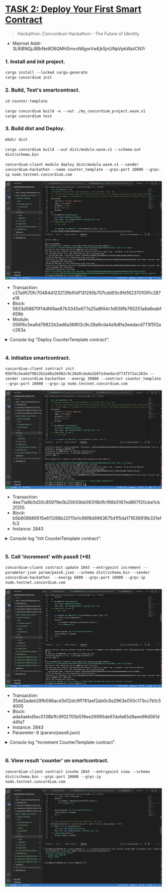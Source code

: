 # [TASK 2: Deploy Your First Smart Contract](https://gitcoin.co/issue/29742)

> Hackathon: Concordium Hackathon - The Future of Identity

* Mainnet Addr: 3LRiBNQjJ8BrNe9D8QMHSmvvN6gwVwEjk5jnUNpVpkWaiiCN7r

### 1. Install and init project.

```
cargo install --locked cargo-generate
cargo concordium init

```

### 2. Build, Test's smartcontract.

```
cd counter-template

cargo concordium build -e --out ./my_concordium_project.wasm.v1
cargo concordium test
```


### 3. Build dist and Deploy.

```
mkdir dist

cargo concordium build --out dist/module.wasm.v1 --schema-out dist/schema.bin

concordium-client module deploy dist/module.wasm.v1 --sender concordium-hackathon --name counter_template --grpc-port 10000 --grpc-ip node.testnet.concordium.com

```

![3. Build dist and Deploy.](./Screenshot%202566-02-09%20at%2012.03.55.png "3. Build dist and Deploy.")

* Transaction: c27a9570fc70484d123213fbf0df13f295b707cdd93c9fd1623701091c287e16
* Block: 5833d58870f14df49ae87b3345e677a25a8f44c1d938fb765251a8a6eabf659b
* Module: 056f6c5ea6d79822b2ad6a36902c9c28a9cda4a1b8fa3eedacd773f5f2ac263a


<details>
  <summary> Console log "Deploy CounterTemplate contract". </summary>


```
Using default energy amount of 27878 NRG.
Deploy the module 'dist/module.wasm.v1' and name it 'counter_template'.
Allowing up to 27878 NRG to be spent as transaction fee.
Confirm [yN]: y
y
Deploying module...
Enter password for credential with index 0 and signing key with index 0: 
Transaction 'c27a9570fc70484d123213fbf0df13f295b707cdd93c9fd1623701091c287e16' sent to the baker.
Waiting for the transaction to be committed and finalized.
You may skip this step by interrupting the command using Ctrl-C (pass flag '--no-wait' to do this by default).
The transaction will still get processed and may be queried using
  'concordium-client transaction status c27a9570fc70484d123213fbf0df13f295b707cdd93c9fd1623701091c287e16'.
[12:03:16] Waiting for the transaction to be committed......
Transaction is committed into block 5833d58870f14df49ae87b3345e677a25a8f44c1d938fb765251a8a6eabf659b with status "success" and cost 52.083395 CCD (27878 NRG).
[12:03:23] Waiting for the transaction to be finalized....
Transaction is finalized into block 5833d58870f14df49ae87b3345e677a25a8f44c1d938fb765251a8a6eabf659b with status "success" and cost 52.083395 CCD (27878 NRG).
[12:03:29] Transaction finalized.
Module successfully deployed with reference: '056f6c5ea6d79822b2ad6a36902c9c28a9cda4a1b8fa3eedacd773f5f2ac263a'.
Module reference 056f6c5ea6d79822b2ad6a36902c9c28a9cda4a1b8fa3eedacd773f5f2ac263a was successfully named 'counter_template'.

```
 
</details>

<br/>

### 4. Initialize smartcontract.

```
concordium-client contract init 056f6c5ea6d79822b2ad6a36902c9c28a9cda4a1b8fa3eedacd773f5f2ac263a --sender concordium-hackathon --energy 30000 --contract counter_template --grpc-port 10000 --grpc-ip node.testnet.concordium.com
```

![4. Initialize smartcontract.](./Screenshot%202566-02-09%20at%2017.40.35.png "4. Initialize smartcontract.")

* Transaction: 4ee71a6b0d30c85979e0b20930bb09319b1fcf66b5167ed867f20cbe1cb2f255
* Block: b5b808689515e611288b22f70e1c66f8d9963675d1f5da171636918b331effc3
* Instance: 2843

<details>
  <summary> Console log "Init CounterTemplate contract". </summary>


```
Initialize contract 'counter_template' from module '056f6c5ea6d79822b2ad6a36902c9c28a9cda4a1b8fa3eedacd773f5f2ac263a' with no parameters. Sending 0.000000 CCD.
Allowing up to 30000 NRG to be spent as transaction fee.
Transaction expires on Thu,  9 Feb 2023 10:46:04 UTC.
Confirm [yN]: y
y
Enter password for credential with index 0 and signing key with index 0: 

Transaction '4ee71a6b0d30c85979e0b20930bb09319b1fcf66b5167ed867f20cbe1cb2f255' sent to the baker.
Waiting for the transaction to be committed and finalized.
You may skip this step by interrupting the command using Ctrl-C (pass flag '--no-wait' to do this by default).
The transaction will still get processed and may be queried using
  'concordium-client transaction status 4ee71a6b0d30c85979e0b20930bb09319b1fcf66b5167ed867f20cbe1cb2f255'.
[17:39:29] Waiting for the transaction to be committed.....
Transaction is finalized into block b5b808689515e611288b22f70e1c66f8d9963675d1f5da171636918b331effc3 with status "success" and cost 2.429889 CCD (1266 NRG).
[17:39:36] Transaction finalized.
Contract successfully initialized with address: {"index":2843,"subindex":0}
```

</details>

<br/>

### 5. Call 'increment' with pass6 (+6)

```
concordium-client contract update 2843 --entrypoint increment --parameter-json param/pass6.json --schema dist/schema.bin --sender concordium-hackathon  --energy 6000 --grpc-port 10000 --grpc-ip node.testnet.concordium.com
```

![5. Call 'increment' with pass6 (+6)](./Screenshot%202566-02-09%20at%2019.22.21.png "5. Call 'increment' with pass6 (+6)")

* Transaction: 35dd2adeb29fb566acd3d12dc9ff761aef2ab0c9a2963e050c173cc7b1c54005
* Block: ada4aebd5ec5138b1fc9f02705b516ee26995de67dafa65d9aee96d561dd4fa7
* Instance: 2843
* Parameter: 6 (param/pass6.json)

<details>
  <summary> Console log "Increment CounterTemplate contract". </summary>

```
Update contract 'counter_template' using the function 'increment' with JSON parameters from 'param/pass6.json'. Sending 0.000000 CCD.
Allowing up to 6000 NRG to be spent as transaction fee.
Transaction expires on Thu,  9 Feb 2023 12:30:59 UTC.
Confirm [yN]: y
y
Enter password for credential with index 0 and signing key with index 0: 
Transaction '35dd2adeb29fb566acd3d12dc9ff761aef2ab0c9a2963e050c173cc7b1c54005' sent to the baker.
Waiting for the transaction to be committed and finalized.
You may skip this step by interrupting the command using Ctrl-C (pass flag '--no-wait' to do this by default).
The transaction will still get processed and may be queried using
  'concordium-client transaction status 35dd2adeb29fb566acd3d12dc9ff761aef2ab0c9a2963e050c173cc7b1c54005'.
[19:21:14] Waiting for the transaction to be committed....
Transaction is finalized into block ada4aebd5ec5138b1fc9f02705b516ee26995de67dafa65d9aee96d561dd4fa7 with status "success" and cost 2.060623 CCD (1063 NRG).
[19:21:16] Transaction finalized.
Successfully updated contract instance {"index":2843,"subindex":0} using the function 'increment'.
```

</details>

<br/>

### 6. View result 'counter' on smartcontract.

```
concordium-client contract invoke 2843 --entrypoint view --schema dist/schema.bin --grpc-port 10000 --grpc-ip node.testnet.concordium.com
```

![6. View result 'counter' on smartcontract.](./Screenshot%202566-02-09%20at%2019.27.53.png "6. View result 'counter' on smartcontract.")
